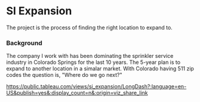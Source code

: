 # SI Expansion 

The project is the process of finding the right location to expand to.

### Background

The company I work with has been dominating the sprinkler service industry in Colorado Springs for the last 10 years. The 5-year plan is to expand to another location in a simalar market. With Colorado having 511 zip codes the question is, "Where do we go next?" 




https://public.tableau.com/views/si_expansion/LongDash?:language=en-US&publish=yes&:display_count=n&:origin=viz_share_link
